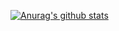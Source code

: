 [![Anurag's github stats](https://github-readme-stats.vercel.app/api?username=jarvisgg)](https://github.com/anuraghazra/github-readme-stats)

